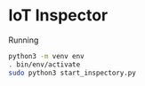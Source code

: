 # IoT Inspector
Running
```bash
python3 -m venv env
. bin/env/activate
sudo python3 start_inspectory.py
```
